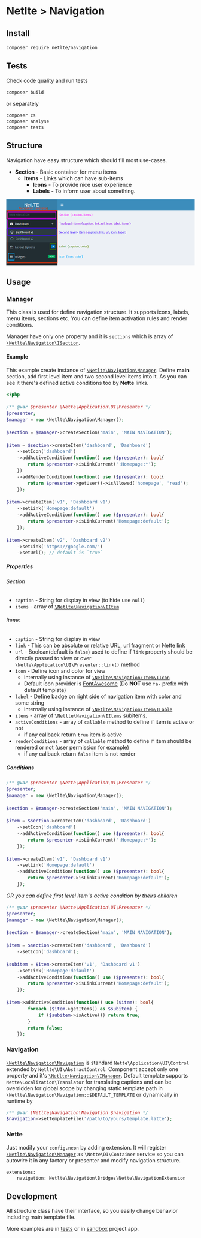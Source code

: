# Netlte > Navigation

## Install

```
composer require netlte/navigation
```

## Tests

Check code quality and run tests
```
composer build
```

or separately

```
composer cs
composer analyse
composer tests
```

## Structure
Navigation have easy structure which should fill most use-cases.
* **Section** - Basic container for menu items
  * **Items** - Links which can have sub-items
    * **Icons** - To provide nice user experience
    * **Labels** - To inform user about something.
  
![Visualized structure](screen.png)

## Usage

### Manager

This class is used for define navigation structure. It supports icons, labels, menu items, sections etc.
You can define item activation rules and render conditions.

Manager have only one property and it is `sections` which is array of [`\Netlte\Navigation\ISection`](../src/ISection.php).

#### Example
This example create instance of [`\Netlte\Navigation\Manager`](../src/Manager.php). Define **main** section, add first level item and two second level items into it.
As you can see it there's defined active conditions too by **Nette** links.
```php
<?php

/** @var $presenter \Nette\Application\UI\Presenter */
$presenter;
$manager = new \Netlte\Navigation\Manager();

$section = $manager->createSection('main', 'MAIN NAVIGATION');

$item = $section->createItem('dashboard', 'Dashboard')
    ->setIcon('dashboard')
    ->addActiveCondition(function() use ($presenter): bool{
        return $presenter->isLinkCurrent(':Homepage:*');
    })
    ->addRenderCondition(function() use ($presenter): bool{
        return $presenter->getUser()->isAllowed('homepage', 'read');
    });

$item->createItem('v1', 'Dashboard v1')
    ->setLink('Homepage:default')
    ->addActiveCondition(function() use ($presenter): bool{
        return $presenter->isLinkCurrent('Homepage:default');
    });

$item->createItem('v2', 'Dashboard v2')
    ->setLink('https://google.com/')
    ->setUrl(); // default is `true`
```

##### Properties
###### Section
* `caption` - String for display in view (to hide use `null`)
* `items` - array of [`\Netlte\Navigation\IItem`](../src/IItem.php)

###### Items
* `caption` - String for display in view
* `link` - This can be absolute or relative URL, url fragment or Nette link
* `url` - Boolean(default is `false`) used to define if `link` property should be directly passed to view or over `\Nette\Application\UI\Presenter::link()` method
* `icon` - Define icon and color for view
  * internally using instance of [`\Netlte\Navigation\Item\IIcon`](../src/Item/IIcon.php)
  * Default icon provider is [FontAwesome](https://adminlte.io/themes/AdminLTE/pages/UI/icons.html) (Do **NOT** use `fa-` prefix with default template)
* `label` - Define badge on right side of navigation item with color and some string
  * internally using instance of [`\Netlte\Navigation\Item\ILable`](../src/Item/ILabel.php)
* `items` - array of [`\Netlte\Navigation\IItems`](../src/IItem.php) subitems.
* `activeConditions` - array of `callable` method to define if item is active or not
  * if any callback return `true` item is active
* `renderConditions` - array of `callable` method to define if item should be rendered or not (user permission for example)
  * if any callback return `false` item is not render


##### Conditions
```php
/** @var $presenter \Nette\Application\UI\Presenter */
$presenter;
$manager = new \Netlte\Navigation\Manager();

$section = $manager->createSection('main', 'MAIN NAVIGATION');

$item = $section->createItem('dashboard', 'Dashboard')
    ->setIcon('dashboard')
    ->addActiveCondition(function() use ($presenter): bool{
        return $presenter->isLinkCurrent(':Homepage:*');
    });

$item->createItem('v1', 'Dashboard v1')
    ->setLink('Homepage:default')
    ->addActiveCondition(function() use ($presenter): bool{
        return $presenter->isLinkCurrent('Homepage:default');
    });
```

_OR you can define first level item's active condition by theirs children_

```php
/** @var $presenter \Nette\Application\UI\Presenter */
$presenter;
$manager = new \Netlte\Navigation\Manager();

$section = $manager->createSection('main', 'MAIN NAVIGATION');

$item = $section->createItem('dashboard', 'Dashboard')
    ->setIcon('dashboard');

$subitem = $item->createItem('v1', 'Dashboard v1')
    ->setLink('Homepage:default')
    ->addActiveCondition(function() use ($presenter): bool{
        return $presenter->isLinkCurrent('Homepage:default');
    });

$item->addActiveCondition(function() use ($item): bool{
        foreach ($item->getItems() as $subitem) {
            if ($subitem->isActive()) return true;
        }
        return false;
    });
```
### Navigation
[`\Netlte\Navigation\Navigation`](../src/Navigation.php) is standard `Nette\Application\UI\Control` extended by `Netlte\UI\AbstractControl`. Component accept only one property and it's [`\Netlte\Navigation\IManager`](../src/IManager.php).
Default template supports `Nette\Localization\Translator` for translating captions and can be overridden for global scope by changing static template path in `\Netlte\Navigation\Navigation::$DEFAULT_TEMPLATE` or dynamically in runtime by
```php
/** @var \Netlte\Navigation\Navigation $navigation */
$navigation->setTemplateFile('/path/to/yours/template.latte');
```

### Nette
Just modify your `config.neon` by adding extension. It will register [`\Netlte\Navigation\Manager`](../src/Manager.php) as `\Nette\DI\Container` service so you can autowire it in any factory or presenter and modify navigation structure.
```neon
extensions:
	navigation: Netlte\Navigation\Bridges\Nette\NavigationExtension
```

## Development
All structure class have their interface, so you easily change behavior including main template file. 

More examples are in [tests](../tests/) or in [sandbox](https://github.com/Netlte/Sandbox) project app.
